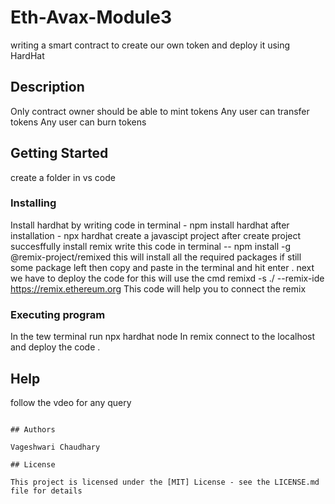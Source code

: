 # Eth-Avax-Module3

writing a smart contract to create our own token and deploy it using HardHat 

## Description

Only contract owner should be able to mint tokens
Any user can transfer tokens
Any user can burn tokens


## Getting Started

create  a folder in vs code 
### Installing
Install hardhat by writing code in terminal -
 npm install hardhat
 after installation - npx hardhat create a javascipt project 
  after create project  succesffully install remix 
  write this code in terminal -- 
  npm install -g @remix-project/remixed 
  this will install all the required packages if still some package left then copy and paste in the terminal and hit enter .
  next we have to deploy the code for this will use the cmd 
  remixd -s ./ --remix-ide https://remix.ethereum.org
  This code will help you to connect the remix 


### Executing program

In the tew terminal run npx hardhat node
In remix connect to the localhost and deploy the code .

## Help

follow the vdeo for  any query
```

## Authors

Vageshwari Chaudhary

## License

This project is licensed under the [MIT] License - see the LICENSE.md file for details
